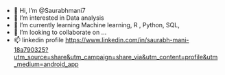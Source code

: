 - 👋 Hi, I’m @Saurabhmani7
- 👀 I’m interested in Data analysis
- 🌱 I’m currently learning Machine learning, R , Python, SQL, 
- 💞️ I’m looking to collaborate on ...
- 📫 linkedin profile https://www.linkedin.com/in/saurabh-mani-18a790325?utm_source=share&utm_campaign=share_via&utm_content=profile&utm_medium=android_app

<!---
Saurabhmani7/Saurabhmani7 is a ✨ special ✨ repository because its `README.md` (this file) appears on your GitHub profile.
You can click the Preview link to take a look at your changes.
--->
